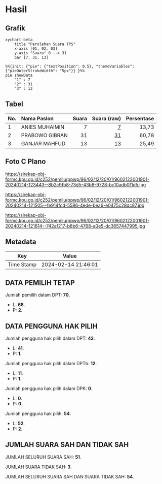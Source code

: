 # Hasil

## Grafik

```mermaid
xychart-beta
    title "Perolehan Suara TPS"
    x-axis [01, 02, 03]
    y-axis "Suara" 0 --> 31
    bar [7, 31, 13]
```

```mermaid
%%{init: {"pie": {"textPosition": 0.5}, "themeVariables": {"pieOuterStrokeWidth": "5px"}} }%%
pie showData
    "1" : 7
    "2" : 31
    "3" : 13
```

## Tabel

| No. | Nama Paslon    | Suara | Suara (raw) | Persentase |
|:--- |:-------------- | -----:| -----------:| ----------:|
| 1   | ANIES MUHAIMIN | 7     | [7][p-1]    | 13,73      |
| 2   | PRABOWO GIBRAN | 31    | [31][p-2]   | 60,78      |
| 3   | GANJAR MAHFUD  | 13    | [13][p-3]   | 25,49      |


[p-1]: https://github.com/gigit-pemilu/pemilu-2024-96-papua-barat-daya/blob/main/pilpres/hitung-suara/sub/96-papua-barat-daya/sub/02-sorong-selatan/sub/12-wayer/sub/2001-sungguer/sub/901-tps/sub/paslon-1.txt
[p-2]: https://github.com/gigit-pemilu/pemilu-2024-96-papua-barat-daya/blob/main/pilpres/hitung-suara/sub/96-papua-barat-daya/sub/02-sorong-selatan/sub/12-wayer/sub/2001-sungguer/sub/901-tps/sub/paslon-2.txt
[p-3]: https://github.com/gigit-pemilu/pemilu-2024-96-papua-barat-daya/blob/main/pilpres/hitung-suara/sub/96-papua-barat-daya/sub/02-sorong-selatan/sub/12-wayer/sub/2001-sungguer/sub/901-tps/sub/paslon-3.txt

## Foto C Plano

https://sirekap-obj-formc.kpu.go.id/c252/pemilu/ppwp/96/02/12/20/01/9602122001901-20240214-123443--8b2c9fb8-73d5-43b8-9728-bc10adb0f1d5.jpg

https://sirekap-obj-formc.kpu.go.id/c252/pemilu/ppwp/96/02/12/20/01/9602122001901-20240214-121505--fe914fcd-5586-4ede-bea6-e0475c28dc87.jpg

https://sirekap-obj-formc.kpu.go.id/c252/pemilu/ppwp/96/02/12/20/01/9602122001901-20240214-121614--742af217-b8b6-4768-a0e5-dc3657447995.jpg


## Metadata

| Key        | Value               |
| ---------- | ------------------- |
| Time Stamp | 2024-02-14 21:46:01 |


## DATA PEMILIH TETAP

Jumlah pemilih dalam DPT: **70**.
 * L: **68**.
 * P: **2**.

## DATA PENGGUNA HAK PILIH

Jumlah pengguna hak pilih dalam DPT: **42**.
 * L: **41**.
 * P: **1**.

Jumlah pengguna hak pilih dalam DPTb: **12**.
 * L: **11**.
 * P: **1**.

Jumlah pengguna hak pilih dalam DPK: **0**.
 * L: **0**.
 * P: **0**.

Jumlah pengguna hak pilih: **54**.
 * L: **52**.
 * P: **2**.

## JUMLAH SUARA SAH DAN TIDAK SAH

JUMLAH SELURUH SUARA SAH: **51**.

JUMLAH SUARA TIDAK SAH: **3**.

JUMLAH SELURUH SUARA SAH DAN SUARA TIDAK SAH: **54**.


